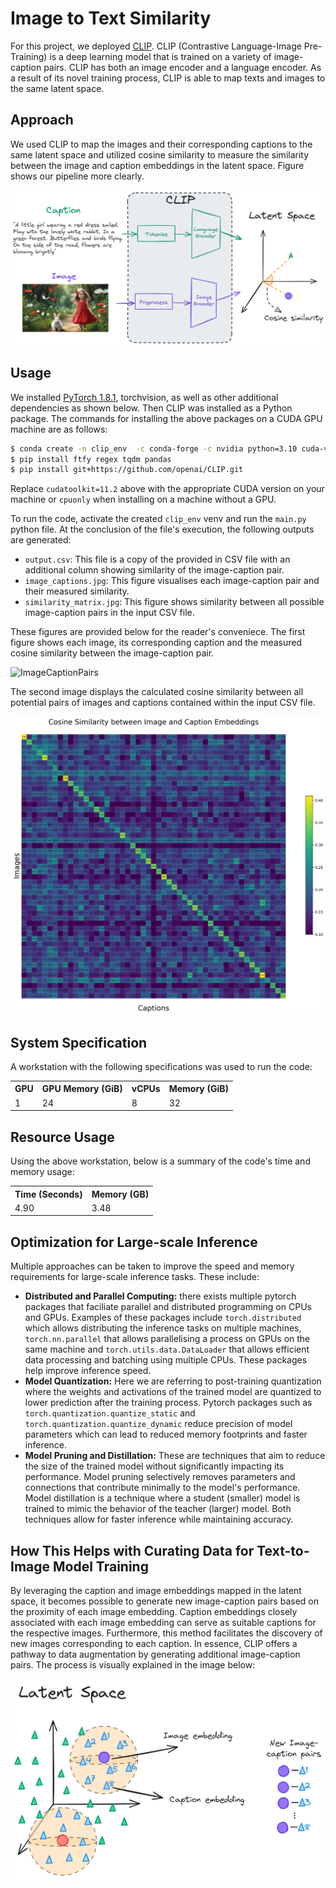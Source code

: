 # Image to Text Similarity

For this project, we deployed [CLIP](https://openai.com/blog/clip/). CLIP (Contrastive Language-Image Pre-Training) is a deep learning model that is trained on a variety of image-caption pairs. CLIP has both an image encoder and a language encoder. As a result of its novel training process, CLIP is able to map texts and images to the same latent space.

## Approach

We used CLIP to map the images and their corresponding captions to the same latent space and utilized cosine similarity to measure the similarity between the image and caption embeddings in the latent space. Figure shows our pipeline more clearly. 

![Pipeline](assets/image_text_similarity.png)


## Usage

We installed [PyTorch 1.8.1](https://pytorch.org/get-started/locally/), torchvision, as well as other additional dependencies as shown below. Then CLIP was installed as a Python package. The commands for installing the above packages on a CUDA GPU machine are as follows:

```bash
$ conda create -n clip_env  -c conda-forge -c nvidia python=3.10 cuda-version=11.2 pytorch torchvision
$ pip install ftfy regex tqdm pandas
$ pip install git+https://github.com/openai/CLIP.git
```

Replace `cudatoolkit=11.2` above with the appropriate CUDA version on your machine or `cpuonly` when installing on a machine without a GPU.

To run the code, activate the created ```clip_env``` venv and run the ```main.py``` python file. At the conclusion of the file's execution, the following outputs are generated:

- ```output.csv```: This file is a copy of the provided in CSV file with an additional column showing similarity of the image-caption pair.
- ```image_captions.jpg```: This figure visualises each image-caption pair and their measured similarity. 
- ```similarity_matrix.jpg```: This figure shows similarity between all possible image-caption pairs in the input CSV file.  

These figures are provided below for the reader's conveniece. The first figure shows each image, its corresponding caption and the measured cosine similarity between the image-caption pair. 

![ImageCaptionPairs](assets/image_captions.jpg)

The second image displays the calculated cosine similarity between all potential pairs of images and captions contained within the input CSV file.

![SimilarityMatrix](assets/similarity_matrix.jpg)

## System Specification
A workstation with the following specifications was used to run the code: 

<table   align="center" style="margin-left: auto; margin-right: auto;">
  <tr><th>GPU</th>           <th>GPU Memory (GiB)</th>      <th>vCPUs</th>  <th>Memory (GiB)</th></tr>
  <tr><td>1 </td>   <td>24</td>       <td>8</td>          <td>32</td></tr>
</table>

## Resource Usage

Using the above workstation, below is a summary of the code's time and memory usage:
<table   align="center" style="margin-left: auto; margin-right: auto;">
  <tr><th>Time (Seconds)</th>           <th>Memory (GB)</th></tr>
  <tr><td>4.90 </td>   <td>3.48</td></tr>
</table>

## Optimization for Large-scale Inference

Multiple approaches can be taken to improve the speed and memory requirements for large-scale inference tasks. These include:

- **Distributed and Parallel Computing:** there exists multiple pytorch packages that faciliate parallel and distributed programming on CPUs and GPUs. Examples of these packages include ```torch.distributed``` which allows distributing the inference tasks on multiple machines, ```torch.nn.parallel``` that allows parallelising a process on GPUs on the same machine and ```torch.utils.data.DataLoader``` that allows efficient data processing and batching using multiple CPUs. These packages help improve inference speed. 
- **Model Quantization:** Here we are referring to post-training quantization where the weights and activations of the trained model are quantized to lower prediction after the training process. Pytorch packages such as ```torch.quantization.quantize_static``` and ```torch.quantization.quantize_dynamic``` reduce precision of model parameters which can lead to reduced memory footprints and faster inference. 
- **Model Pruning and Distillation:** These are techniques that aim to reduce the size of the trained model without significantly impacting its performance. Model pruning selectively removes parameters and connections that contribute minimally to the model's performance. Model distillation is a technique where a student (smaller) model is trained to mimic the behavior of the teacher (larger) model. Both techniques allow for faster inference while maintaining accuracy. 

## How This Helps with Curating Data for Text-to-Image Model Training
By leveraging the caption and image embeddings mapped in the latent space, it becomes possible to generate new image-caption pairs based on the proximity of each image embedding. Caption embeddings closely associated with each image embedding can serve as suitable captions for the respective images. Furthermore, this method facilitates the discovery of new images corresponding to each caption. In essence, CLIP offers a pathway to data augmentation by generating additional image-caption pairs. The process is visually explained in the image below: 

<p align="center">
<img src="assets/clip_for_augmentation.png" width="600">
</p>




